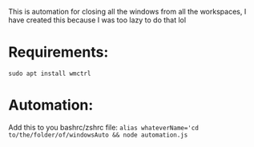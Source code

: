 This is automation for closing all the windows from all the workspaces, I have created this because I was too lazy to do that lol

# Requirements:

`sudo apt install wmctrl`

# Automation:

Add this to you bashrc/zshrc file:
`alias whateverName='cd to/the/folder/of/windowsAuto && node automation.js`
